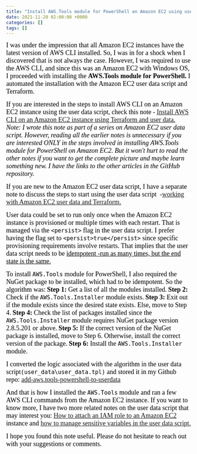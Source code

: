 ```yaml
---
title: "Install AWS.Tools module for PowerShell on Amazon EC2 using user data and Terraform"
date: 2021-11-20 02:00:00 +0000
categories: []
tags: []
---
```


<span style="font-size: 18px"><span style="font-family: calibri"><span style="color: #000000">I was under the impression that all Amazon EC2 instances have the latest version of AWS CLI installed. So, I was in for a shock when I discovered that is not always the case. However, I was required to use the AWS CLI, and since this was an Amazon EC2 with Windows OS, I proceeded with installing the <strong>AWS.Tools module for PowerShell.</strong> I automated the installation with the Amazon EC2 user data script and Terraform.</span></span></span>
<!--more-->
<span style="font-size: 18px"><span style="font-family: calibri"><span style="color: #000000">If you are interested in the steps to install AWS CLI on an Amazon EC2 instance using the user data script, check this note - <a href="https://skundunotes.com/2021/12/07/install-aws-cli-on-a-windows-ec2-instance-using-terraform-and-user-data/" target="_blank" rel="noopener">Install AWS CLI on an Amazon EC2 instance using Terraform and user data.</a></span></span></span>
<em><span style="font-size: 18px"><span style="font-family: calibri"><span style="color: #000000">Note: I wrote this note as part of a series on Amazon EC2 user data script. However, reading all the earlier notes is unnecessary if you are interested ONLY in the steps involved in installing AWS.Tools module for PowerShell on Amazon EC2. But it won't hurt to read the other notes if you want to get the complete picture and maybe learn something new. I have the links to the other articles in the GitHub repository.</span></span></span></em>

<span style="font-size: 18px"><span style="font-family: calibri"><span style="color: #000000">If you are new to the Amazon EC2 user data script, I have a separate note to discuss the steps to start using the user data script  -<span style="text-decoration: underline"><a href="https://skundunotes.com/2021/11/07/working-with-aws-ec2-user-data-and-terraform/" target="_blank" rel="noopener">working with Amazon EC2 user data and Terraform.</a></span></span></span></span>

<span style="font-size: 18px"><span style="font-family: calibri"><span style="color: #000000">User data could be set to run only once when the Amazon EC2 instance is provisioned or multiple times with each restart. That is managed via the <code>&lt;persist&gt;</code></span></span></span><span style="font-size: 18px"><span style="font-family: calibri"><span style="color: #000000"> flag in the user data script. I prefer having the flag set to <code>&lt;persist&gt;true&lt;/persist&gt;</code> since specific provisioning requirements involve restarts. That implies that the user data script needs to be <span style="text-decoration: underline">idempotent -run as many times, but the end state is the same.</span></span></span></span>

<span style="font-size: 18px"><span style="font-family: calibri"><span style="color: #000000">To install <code>AWS.Tools</code> module for PowerShell, I also required the NuGet package to be installed, which had to be idempotent. So the algorithm was:</span></span></span>
<span style="font-size: 18px"><span style="font-family: calibri"><span style="color: #000000"><strong>Step 1:</strong> Get a list of all the modules installed.</span></span></span>
<span style="font-size: 18px"><span style="font-family: calibri"><span style="color: #000000"><strong>Step 2:</strong> Check if the <code>AWS.Tools.Installer</code> module exists.</span></span></span>
<span style="font-size: 18px"><span style="font-family: calibri"><span style="color: #000000"><strong>Step 3:</strong> Exit out if the module exists since the desired state exists. Else, move to Step 4.</span></span></span>
<span style="font-size: 18px"><span style="font-family: calibri"><span style="color: #000000"><strong>Step 4:</strong> Check the list of packages installed since the <code>AWS.Tools.Installer</code> module requires NuGet package version 2.8.5.201 or above.</span></span></span>
<span style="font-size: 18px"><span style="font-family: calibri"><span style="color: #000000"><strong>Step 5:</strong> If the correct version of the NuGet package is installed, move to Step 6. Otherwise, install the correct version of the package.</span></span></span>
<span style="font-size: 18px"><span style="font-family: calibri"><span style="color: #000000"><strong>Step 6:</strong> Install the <code>AWS.Tools.Installer</code> module.</span></span></span>

<span style="font-size: 18px"><span style="font-family: calibri"><span style="color: #000000">I converted the logic associated with the algorithm in the user data script<code>(user_data\user_data.tpl)</code> and stored it in my Github repo: <span style="text-decoration: underline"><a href="https://github.com/kunduso/ec2-userdata-terraform/tree/add-aws.tools-powershell-to-userdata" target="_blank" rel="noopener">add-aws.tools-powershell-to-userdata</a></span></span></span></span>

<span style="font-size: 18px"><span style="font-family: calibri"><span style="color: #000000">And that is how I installed the <code>AWS.Tools</code> module and ran a few AWS CLI commands from the Amazon EC2 instance. If you want to know more, I have two more related notes on the user data script that may interest you: <a href="https://skundunotes.com/2021/11/16/attach-iam-role-to-aws-ec2-instance-using-terraform/" target="_blank" rel="noopener"><span style="text-decoration: underline">How to attach an IAM role to an Amazon EC2</span></a> instance and <a href="https://skundunotes.com/2021/11/17/manage-sensitive-variables-in-aws-ec2-user-data-with-terraform/" target="_blank" rel="noopener"><span style="text-decoration: underline">how to manage sensitive variables in the user data script.</span></a></span></span></span>

<span style="font-size: 18px"><span style="font-family: calibri"><span style="color: #000000">I hope you found this note useful. Please do not hesitate to reach out with your suggestions or comments.</span></span></span>
